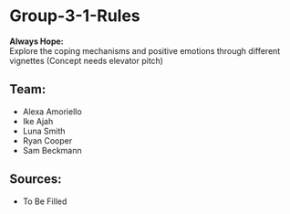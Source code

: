 # Group-3-1-Rules
<b>Always Hope:</b></br>
Explore the coping mechanisms and positive emotions through different vignettes (Concept needs elevator pitch)

## Team: 
<ul>
  <li>Alexa Amoriello</li>
  <li>Ike Ajah</li>
  <li>Luna Smith</li>
  <li>Ryan Cooper</li>
  <li>Sam Beckmann</li>
</ul>

## Sources: 
<ul>
  <li>To Be Filled</li>
</ul>
